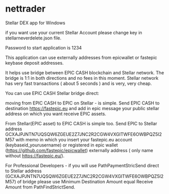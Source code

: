 # nettrader
Stellar DEX app for Windows

if you want use your current Stellar Account please change key in stellarneverdelete.json file.

Password to start application is 1234

This application can use externally addresses from epicwallet or fastepic keybase deposit addresses.

It helps use bridge between EPIC CASH blockchain and Stellar network. The bridge is 1:1 in both directions and no fees in this moment. Stellar network has very fast transactions ( about 5 seconds ) and is very, very cheap.

You can use EPIC CASH Stellar bridge direct:

moving from EPIC CASH to EPIC on Stellar - is simple.
Send EPIC CASH to destination https://fastepic.eu and add in epic message your public stellar address on which you want receive EPIC assets.

From Stellar(EPIC asset) to EPIC CASH is simple too.
Send EPIC to Stellar address GCXAJPJNTN7UQSQW6ZGEUE2Z7JNC2R2CGW4VXGITWFE6OWBPQZ5I2M57 with memo in which you insert your fastepic.eu account (keybaseid_yourusername) or registered in epic wallet (https://github.com/fastepic/epicwallet) externally address ( only name without https://fastepic.eu/).

For Professional Developers - if you will use PathPaymentStricSend direct to Stellar address (GCXAJPJNTN7UQSQW6ZGEUE2Z7JNC2R2CGW4VXGITWFE6OWBPQZ5I2M57)   of bridge please use Minimum Destination Amount equal Receive Amount from PathFindStrictSend.


